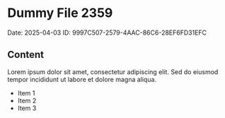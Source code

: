# Dummy File 2359

Date: 2025-04-03
ID: 9997C507-2579-4AAC-86C6-28EF6FD31EFC

## Content

Lorem ipsum dolor sit amet, consectetur adipiscing elit.
Sed do eiusmod tempor incididunt ut labore et dolore magna aliqua.

* Item 1
* Item 2
* Item 3
